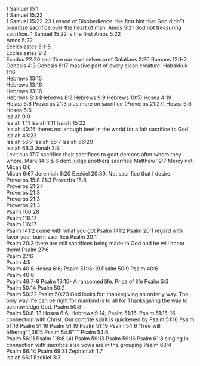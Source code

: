 1 Samuel 15:1	
1 Samuel 15:22	
1 Samuel 15:22-23	Lesson of Disobedience: the first hint that God didn''t prioritize sacrifice over the heart of man.
Amos 5:21	God not treasuring sacrifice. 1 Samuel 15:22 is the first
Amos 5:22	
Amos 5:22	
Ecclesiastes 5:1-5	
Ecclesiastes 9:2	
Exodus 22:20	sacrifice our own selves:xref Galatians 2:20 Romans 12:1-2.
Genesis 4:3	
Genesis 8:17	massive part of every clean creature!
Habakkuk 1:16	
Hebrews 13:15	
Hebrews 13:16	
Hebrews 13:16	
Hebrews 8:3	(Hebrews 8:3 Hebrews 9:9 Hebrews 10:5)
Hosea 4:19	
Hosea 6:6	Proverbs 21:3  plus more on sacrifice (Proverbs 21:27)
Hosea 6:6	
Hosea 6:6	
Isaiah 0:0	
Isaiah 1:11	
Isaiah 1:11	
Isaiah 15:22	
Isaiah 40:16	theres not enough beef in the world for a fair sacrifice to God.
Isaiah 43:23	
Isaiah 56:7	
Isaiah 56:7	
Isaiah 66:20	
Isaiah 66:3	
Jonah 2:9	
Leviticus 17:7	sacrifice their sacrifices to goat demons after whom they whore.
Mark 14:3 & 6	dont judge anothers sacrifice
Matthew 12:7	Mercy not
Micah 6:6	
Micah 6:67	Jeremiah 6:20 Ezekiel 20:39. Not sacrifice that I desire.
Proverbs 15:8	21:3
Proverbs 15:8	
Proverbs 21:27	
Proverbs 21:3	
Proverbs 21:3	
Proverbs 21:3	
Psalm 106:28	
Psalm 116:17	
Psalm 116:17	
Psalm 141:2	come with what you got
Psalm 141:2	
Psalm 20:1	regard with favor your burnt sacrifice
Psalm 20:1	
Psalm 20:3	there are still sacrifices being made to God and he will honor them!
Psalm 27:6	
Psalm 27:6	
Psalm 4:5	
Psalm 40:6	Hosea 6:6; Psalm 51:16-19 Psalm 50:9
Psalm 40:6	
Psalm 40:6	
Psalm 49:7-9	Psalm 16:10- A ransomed life. Price of life
Psalm 5:3	
Psalm 50:14	
Psalm 50:2	
Psalm 50:22	
Psalm 50:23	God looks for: thanksgiving an orderly way.  The only way life can be right for mankind is to all for Thanksgiving the way to acknowledge God.
Psalm 50:8	
Psalm 50:8-13	Hosea 6:6; Hebrews 9:14; Psalm 51:16.
Psalm 51:15-16	connection with Christ. Our contrite spirit is quickened by
Psalm 51:16	
Psalm 51:16	
Psalm 51:16	
Psalm 51:19	
Psalm 51:19	
Psalm 54:6	"free will offering\"",3815
Psalm 54:6"""
Psalm 54:6	
Psalm 56:11	Psalm 118:6 (4)
Psalm 59:13	
Psalm 59:16	
Psalm 61:8	singing in connection with sacrifice also vows are in the grouping
Psalm 63:4	
Psalm 66:14	
Psalm 69:31	
Zephaniah 1:7	
Isaiah 66:1	
Ezekiel 3:3	
